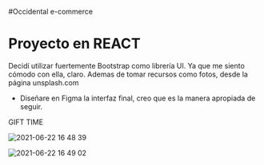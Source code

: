 
#Occidental e-commerce
# Proyecto en REACT

Decidí utilizar fuertemente Bootstrap como librería UI. Ya que me siento cómodo con ella, claro. Ademas de tomar recursos como fotos, desde la página unsplash.com 

- Diseñare en Figma la interfaz final, creo que es la manera apropiada de seguir.

GIFT TIME



![2021-06-22 16 48 39](https://user-images.githubusercontent.com/62522553/122990222-18c58200-d37a-11eb-9234-0e300a5f1f8b.gif)




![2021-06-22 16 49 02](https://user-images.githubusercontent.com/62522553/122990429-4dd1d480-d37a-11eb-8921-7afddf820309.gif)
